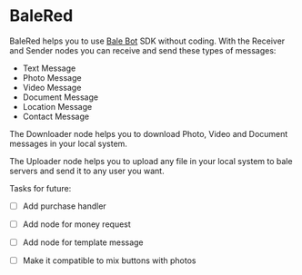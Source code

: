 # BaleRed

BaleRed helps you to use [Bale Bot](https://www.npmjs.com/package/balebot) SDK without coding.
With the Receiver and Sender nodes you can receive and send these types of messages:
- Text Message
- Photo Message
- Video Message
- Document Message
- Location Message
- Contact Message

The Downloader node helps you to download Photo, Video and Document messages in your local system.

The Uploader node helps you to upload any file in your local system to bale servers and send it to any user you want.
  

Tasks for future:

- [ ] Add purchase handler

- [ ] Add node for money request

- [ ] Add node for template message

- [ ] Make it compatible to mix buttons with photos